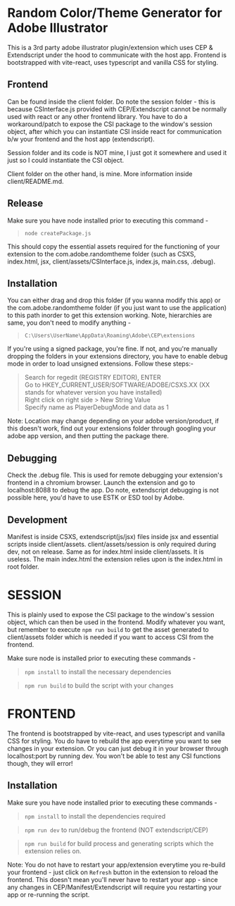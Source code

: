 # Random Color/Theme Generator for Adobe Illustrator  
  
This is a 3rd party adobe illustrator plugin/extension which uses CEP & Extendscript under the hood to communicate with the host app. Frontend is bootstrapped with vite-react, uses typescript and vanilla CSS for styling.  
  
## Frontend  
  
Can be found inside the client folder. Do note the session folder - this is because CSInterface.js provided with CEP/Extendscript cannot be normally used with react or any other frontend library. You have to do a workaround/patch to expose the CSI package to the window's session object, after which you can instantiate CSI inside react for communication b/w your frontend and the host app (extendscript). 
  
Session folder and its code is NOT mine, I just got it somewhere and used it just so I could instantiate the CSI object.  
  
Client folder on the other hand, is mine. More information inside client/README.md.  
  
## Release  
  
Make sure you have node installed prior to executing this command -  
> `node createPackage.js`  
  
This should copy the essential assets required for the functioning of your extension to the com.adobe.randomtheme folder (such as CSXS, index.html, jsx, client/assets/CSInterface.js, index.js, main.css, .debug).  
  
## Installation  
  
You can either drag and drop this folder (if you wanna modify this app) or the com.adobe.randomtheme folder (if you just want to use the application) to this path inorder to get this extension working. Note, hierarchies are same, you don't need to modify anything -  
> `C:\Users\UserName\AppData\Roaming\Adobe\CEP\extensions`  
  
If you're using a signed package, you're fine. If not, and you're manually dropping the folders in your extensions directory, you have to enable debug mode in order to load unsigned extensions. Follow these steps:-  
  
> Search for regedit (REGISTRY EDITOR), ENTER  
> Go to HKEY_CURRENT_USER/SOFTWARE/ADOBE/CSXS.XX (XX stands for whatever version you have installed)  
> Right click on right side > New String Value  
> Specify name as PlayerDebugMode and data as 1  
  
Note: Location may change depending on your adobe version/product, if this doesn't work, find out your extensions folder through googling your adobe app version, and then putting the package there.  
  
## Debugging  
  
Check the .debug file. This is used for remote debugging your extension's frontend in a chromium browser. Launch the extension and go to localhost:8088 to debug the app. Do note, extendscript debugging is not possible here, you'd have to use ESTK or ESD tool by Adobe.  
  
## Development  
  
Manifest is inside CSXS, extendscript(js/jsx) files inside jsx and essential scripts inside client/assets. client/assets/session is only required during dev, not on release. Same as for index.html inside client/assets. It is useless. The main index.html the extension relies upon is the index.html in root folder.

# SESSION  
  
This is plainly used to expose the CSI package to the window's session object, which can then be used in the frontend. Modify whatever you want, but remember to execute `npm run build` to get the asset generated to client/assets folder which is needed if you want to access CSI from the frontend.  
  
Make sure node is installed prior to executing these commands -  
  
> `npm install` to install the necessary dependencies  
  
> `npm run build` to build the script with your changes
> 
# FRONTEND  
  
The frontend is bootstrapped by vite-react, and uses typescript and vanilla CSS for styling. You do have to rebuild the app everytime you want to see changes in your extension. Or you can just debug it in your browser through localhost:port by running dev. You won't be able to test any CSI functions though, they will error! 
  
## Installation  
  
Make sure you have node installed prior to executing these commands -  

> `npm install` to install the dependencies required  
  
> `npm run dev` to run/debug the frontend (NOT extendscript/CEP)  
  
> `npm run build` for build process and generating scripts which the extension relies on.  
  
  
Note: You do not have to restart your app/extension everytime you re-build your frontend - just click on `Refresh` button in the extension to reload the frontend. This doesn't mean you'll never have to restart your app - since any changes in CEP/Manifest/Extendscript will require you restarting your app or re-running the script.  
